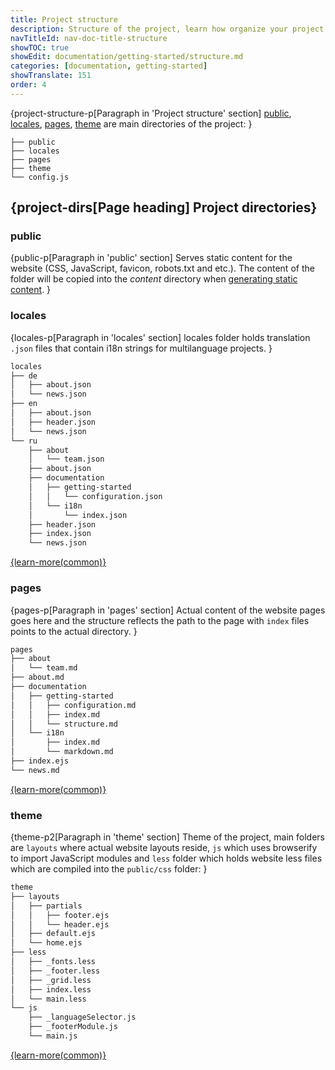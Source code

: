 ```yaml
---
title: Project structure
description: Structure of the project, learn how organize your project and directory naming.
navTitleId: nav-doc-title-structure
showTOC: true
showEdit: documentation/getting-started/structure.md
categories: [documentation, getting-started]
showTranslate: 151
order: 4
---
```


{project-structure-p[Paragraph in 'Project structure' section]
<fix>[public](#public), [locales](#locales), [pages](#pages),
[theme](#theme)</fix> are main directories of the project:
}

```
├── public
├── locales
├── pages
├── theme
└── config.js
```
## {project-dirs[Page heading] Project directories}

### public

{public-p[Paragraph in 'public' section]
Serves static content for the website (<fix>CSS, JavaScript, favicon,
robots.txt</fix> and etc.). The content of the folder will be copied into the
<fix>*content*</fix> directory when [generating static
content](/documentation#generate-static-content).
}

### locales

{locales-p[Paragraph in 'locales' section]
<fix>locales</fix> folder holds translation <fix>`.json`</fix> files that
contain i18n strings for multilanguage projects.
}

```bash
locales
├── de
│   ├── about.json
│   └── news.json
├── en
│   ├── about.json
│   ├── header.json
│   └── news.json
└── ru
    ├── about
    │   └── team.json
    ├── about.json
    ├── documentation
    │   ├── getting-started
    │   │   └── configuration.json
    │   └── i18n
    │       └── index.json
    ├── header.json
    ├── index.json
    └── news.json
```

<a href="/documentation/i18n">
{learn-more(common)}
</a>


### pages
{pages-p[Paragraph in 'pages' section]
Actual content of the website pages goes here and the structure reflects the
path to the page with `index` files points to the actual directory.
}

```bash
pages
├── about
│   └── team.md
├── about.md
├── documentation
│   ├── getting-started
│   │   ├── configuration.md
│   │   ├── index.md
│   │   └── structure.md
│   └── i18n
│       ├── index.md
│       └── markdown.md
├── index.ejs
└── news.md
```

<a href="/documentation/pages">
{learn-more(common)}
</a>

### theme

{theme-p2[Paragraph in 'theme' section]
Theme of the project, main folders are <fix>`layouts`</fix> where actual website layouts
reside, <fix>`js`</fix> which uses <fix>browserify</fix> to import <fix>JavaScript</fix> modules and <fix>`less`</fix> folder which holds website less files which are compiled into
the <fix>`public/css`</fix> folder:
}

```bash
theme
├── layouts
│   ├── partials
│   │   ├── footer.ejs
│   │   └── header.ejs
│   ├── default.ejs
│   └── home.ejs
├── less
│   ├── _fonts.less
│   ├── _footer.less
│   ├── _grid.less
│   ├── index.less
│   └── main.less
└── js
    ├── _languageSelector.js
    ├── _footerModule.js
    └── main.js
```

<a href="/documentation/themes">
{learn-more(common)}
</a>
